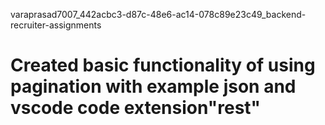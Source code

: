 varaprasad7007_442acbc3-d87c-48e6-ac14-078c89e23c49_backend-recruiter-assignments
# Created basic functionality of using pagination with example json and vscode code extension"rest"
